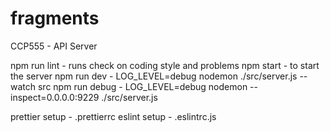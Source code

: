 # fragments

CCP555 - API Server

npm run lint - runs check on coding style and problems
npm start - to start the server
npm run dev - LOG_LEVEL=debug nodemon ./src/server.js --watch src
npm run debug - LOG_LEVEL=debug nodemon --inspect=0.0.0.0:9229 ./src/server.js

prettier setup - .prettierrc
eslint setup - .eslintrc.js
